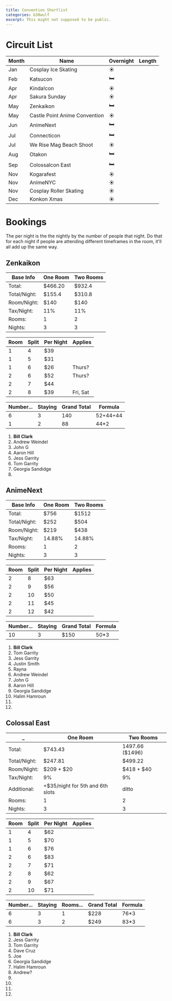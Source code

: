 ```yaml
---
title: Convention Shortlist
categories: b30wulf
excerpt: This might not supposed to be public.
---
```


# Circuit List 

Month | Name                          | Overnight | Length
------|-------------------------------|-----------|-------
Jan   | Cosplay Ice Skating           | ☀️        |
Feb   | Katsucon                      | 🛏        |
Apr   | Kinda!con                     | ☀️        |
Apr   | Sakura Sunday                 | ☀️        |
May   | Zenkaikon                     | 🛏        |
May   | Castle Point Anime Convention | ☀️        |
Jun   | AnimeNext                     | 🛏        |
Jul   | Connecticon                   | 🛏        |
Jul   | We Rise Mag Beach Shoot       | ☀️        |
Aug   | Otakon                        | 🛏        |
Sep   | Colossalcon East              | 🛏        |
Nov   | Kogarafest                    | ☀️        |
Nov   | AnimeNYC                      | ☀️        |
Nov   | Cosplay Roller Skating        | ☀️        |
Dec   | Konkon Xmas                   | ☀️        |

# Bookings

<!-- Bolden People have already paid their share. -->

The per night is the the nightly by the number of people that night. Do that for each night if people are attending different timeframes in the room, it'll all add up the same way.

## Zenkaikon

Base Info    | One Room | Two Rooms
-------------|----------|--------
Total:       | $466.20  | $932.4 
Total/Night: | $155.4   | $310.8 
Room/Night:  | $140     | $140   
Tax/Night:   | 11%      | 11%    
Rooms:       | 1        | 2      
Nights:      | 3        | 3      

Room | Split | Per Night | Applies
-----|-------|-----------|--------
1    | 4     | $39       | 
1    | 5     | $31       |
1    | 6     | $26       | Thurs?
2    | 6     | $52       | Thurs?
2    | 7     | $44       |
2    | 8     | $39       | Fri, Sat

Number... | Staying | Grand Total | Formula
----------|---------|-------------|----------
6         | 3       | 140         | 52+44+44
1         | 2       | 88          | 44*2

1. **Bill Clark**
2. Andrew Weindel
3. John G
4. Aaron Hill
5. Jess Garrity
6. Tom Garrity
7. Georgia Sandidge
8. 

## AnimeNext

Base Info    | One Room | Two Rooms
-------------|----------|-----------
Total:       | $756     | $1512
Total/Night: | $252     | $504
Room/Night:  | $219     | $438
Tax/Night:   | 14.88%   | 14.88%
Rooms:       | 1        | 2
Nights:      | 3        | 3

Room | Split | Per Night | Applies
-----|-------|-----------|--------
2    | 8     | $63       | 
2    | 9     | $56       |
2    | 10    | $50       | 
2    | 11    | $45       | 
2    | 12    | $42       |

Number... | Staying | Grand Total | Formula
----------|---------|-------------|----------
10        | 3       | $150         | 50*3

1. **Bill Clark**
2. Tom Garrity
3. Jess Garrity
4. Justin Smith
5. Rayna
6. Andrew Weindel
7. John G
8. Aaron Hill
9. Georgia Sandidge
10. Halim Hamroun
11. 
12. 

<!-- ## Otakon

### Grand Hyatt

Base Info    | One Room | Two Rooms
-------------|----------|--------
Total:       | $702.58  | $1405.16 
Total/Night: | $234     | $468 
Room/Night:  | $204     | $204   
Tax:         | 90.58    | 90.58    
Rooms:       | 1        | 2      
Nights:      | 3        | 3      

Room | Split | Per Night | Applies
-----|-------|-----------|--------
1    | 3     | $78       | 
1    | 4     | $58       | 
1    | 5     | $46       |
1    | 6     | $39       | 
2    | 6     | $78       | 
2    | 7     | $66       |
2    | 8     | $58       | 

Number... | Staying | Grand Total | Formula
----------|---------|-------------|----------
3         | 3       | $234         | 46*3
4         | 3       | $174         | 46*3
5         | 3       | $138         | 46*3
6         | 3       | $117         | 39*3


1. **Bill Clark**
2. Andrew Weindel 
3. Jess Garrity
4. Tom Garrity
5. Georgia Sandidge
6. Halim Hamroun
7. Marisa Ditkoff -->

## Colossal East

_            | One Room                         | Two Rooms
-------------|----------------------------------|--------
Total:       | $743.43                          | 1497.66 ($1496)
Total/Night: | $247.81                          | $499.22
Room/Night:  | $209 + $20                       | $418 + $40
Tax/Night:   | 9%                               | 9%
Additional:  | +$35/night for 5th and 6th slots | ditto
Rooms:       | 1                                | 2
Nights:      | 3                                | 3

Room | Split | Per Night | Applies
-----|-------|-----------|--------
1    | 4     | $62       | 
1    | 5     | $70       |
1    | 6     | $76       | 
2    | 6     | $83       | 
2    | 7     | $71       |
2    | 8     | $62       | 
2    | 9     | $67       | 
2    | 10    | $71       | 

Number... | Staying | Rooms... | Grand Total | Formula
----------|---------|----------|-------------|---------
6         | 3       | 1        | $228        | 76*3
6         | 3       | 2        | $249        | 83*3

1. **Bill Clark**
2. Jess Garrity <!--(paid half the down payment) -->
3. Tom Garrity <!-- (paid half the down payment) -->
4. Dave Cruz
5. Joe
6. Georgia Sandidge
7. Halim Hamroun
8. Andrew?
9. 
10. 
11. 
12. 